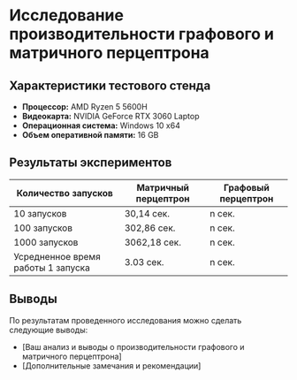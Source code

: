# Исследование производительности графового и матричного перцептрона

## Характеристики тестового стенда
- **Процессор:** AMD Ryzen 5 5600H
- **Видеокарта:** NVIDIA GeForce RTX 3060 Laptop
- **Операционная система:** Windows 10 x64
- **Объем оперативной памяти:** 16 GB

## Результаты экспериментов

| Количество запусков | Матричный перцептрон | Графовый перцептрон |
|---------------------|----------------------|---------------------|
| 10 запусков         | 30,14 сек.               | n сек.              |
| 100 запусков        | 302,86 сек.               | n сек.              |
| 1000 запусков       | 3062,18 сек.               | n сек.              |
| Усредненное время работы 1 запуска | 3.03 сек.   | n сек.            |

## Выводы

По результатам проведенного исследования можно сделать следующие выводы:

- [Ваш анализ и выводы о производительности графового и матричного перцептрона]
- [Дополнительные замечания и рекомендации]

